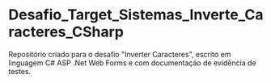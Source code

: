 # Desafio_Target_Sistemas_Inverte_Caracteres_CSharp
Repositório criado para o desafio "Inverter Caracteres", escrito em linguagem C# ASP .Net Web Forms e com documentação de evidência de testes.
